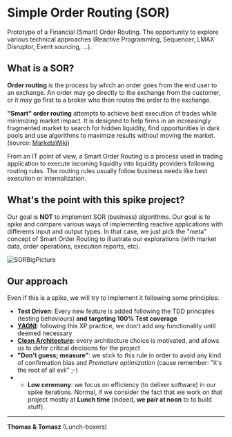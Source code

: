 Simple Order Routing (SOR)
=========================

Prototype of a Financial (Smart) Order Routing. The opportunity to explore various technical approaches (Reactive Programming, Sequencer, LMAX Disruptor, Event sourcing, ...).


What is a SOR?
--------------
__Order routing__ is the process by which an order goes from the end user to an exchange. An order may go directly to the exchange from the customer, or it may go first to a broker who then routes the order to the exchange.

__"Smart" order routing__ attempts to achieve best execution of trades while minimizing market impact. It is designed to help firms in an increasingly fragmented market to search for hidden liquidity, find opportunities in dark pools and use algorithms to maximize results without moving the market. (source: [MarketsWiki](http://marketswiki.com/mwiki/Order_routing))

From an IT point of view, a Smart Order Routing is a process used in trading application to execute incoming liquidity into liquidity providers following routing rules. The routing rules usually follow business needs like best execution or internalization.

What's the point with this spike project?
-----------------------------------------
Our goal is __NOT__ to implement SOR (business) algorithms. Our goal is to spike and compare various ways of implementing reactive applications with differents input and output types. In that case, we just pick the "meta" concept of Smart Order Routing to illustrate our explorations (with market data, order operations, execution reports, etc).

![SORBigPicture](https://raw.githubusercontent.com/Lunch-box/SimpleOrderRouting/master/images/SOR-bigPicture.jpg)


Our approach
------------
Even if this is a spike, we will try to implement it following some principles:
+ __Test Driven__: Every new feature is added following the TDD principles (testing behaviours) __and targeting 100% Test coverage__
+ __[YAGNI](http://en.wikipedia.org/wiki/You_aren't_gonna_need_it)__: following this XP practice, we don't add any functionality until deemed necessary
+ __[Clean Architecture](http://blog.8thlight.com/uncle-bob/2011/11/22/Clean-Architecture.html)__: every architecture choice is motivated, and allows us to defer critical decisions for the project
+ __"Don't guess; measure"__: we stick to this rule in order to avoid any kind of confirmation bias and *Premature optimization* (cause remember: "it's the root of all evil" ;-)
+ + __Low ceremony__: we focus on efficiency (to deliver software) in our spike iterations. Normal, if we consider the fact that we work on that project mostly at __Lunch time__ (indeed, __we pair at noon__ to to build stuff).

- - -

__Thomas & Tomasz__ (Lunch-boxers)









